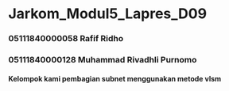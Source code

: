 # Jarkom_Modul5_Lapres_D09

### 05111840000058 Rafif Ridho
### 05111840000128 Muhammad Rivadhli Purnomo

#### Kelompok kami pembagian subnet menggunakan metode vlsm

